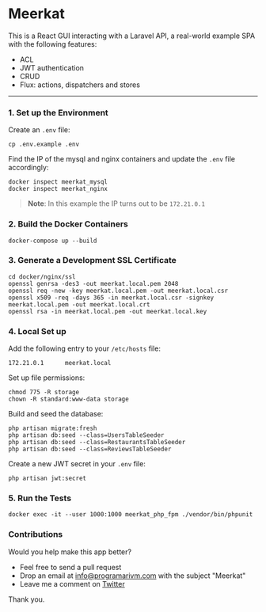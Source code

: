 # Meerkat

This is a React GUI interacting with a Laravel API, a real-world example SPA with the following features:

- ACL
- JWT authentication
- CRUD
- Flux: actions, dispatchers and stores

---

### 1. Set up the Environment

Create an `.env` file:

    cp .env.example .env

Find the IP of the mysql and nginx containers and update the `.env` file accordingly:

    docker inspect meerkat_mysql
    docker inspect meerkat_nginx

> **Note**: In this example the IP turns out to be `172.21.0.1`

### 2. Build the Docker Containers

    docker-compose up --build

### 3. Generate a Development SSL Certificate

    cd docker/nginx/ssl
    openssl genrsa -des3 -out meerkat.local.pem 2048
    openssl req -new -key meerkat.local.pem -out meerkat.local.csr
    openssl x509 -req -days 365 -in meerkat.local.csr -signkey meerkat.local.pem -out meerkat.local.crt
    openssl rsa -in meerkat.local.pem -out meerkat.local.key

### 4. Local Set up

Add the following entry to your `/etc/hosts` file:

    172.21.0.1      meerkat.local

Set up file permissions:

    chmod 775 -R storage
    chown -R standard:www-data storage

Build and seed the database:

    php artisan migrate:fresh
    php artisan db:seed --class=UsersTableSeeder
    php artisan db:seed --class=RestaurantsTableSeeder
    php artisan db:seed --class=ReviewsTableSeeder

Create a new JWT secret in your `.env` file:

    php artisan jwt:secret

### 5. Run the Tests

    docker exec -it --user 1000:1000 meerkat_php_fpm ./vendor/bin/phpunit

### Contributions

Would you help make this app better?

- Feel free to send a pull request
- Drop an email at info@programarivm.com with the subject "Meerkat"
- Leave me a comment on [Twitter](https://twitter.com/programarivm)

Thank you.
